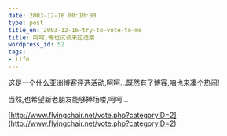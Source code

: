 ```yaml
---
date: 2003-12-16 00:10:00
type: post
title_en: 2003-12-16-try-to-vote-to-me
title: 呵呵,俺也试试来拉选票
wordpress_id: 52
tags:
- life
---
```


这是一个什么亚洲博客评选活动,呵呵...既然有了博客,咱也来凑个热闹!  
  
当然,也希望新老朋友能够捧场喽,呵呵...  
  
[http://www.flyingchair.net/vote.php?categoryID=2](http://www.flyingchair.net/vote.php?categoryID=2)

[](http://www.icbean.com/nickcheng/default.asp?cat=1)
